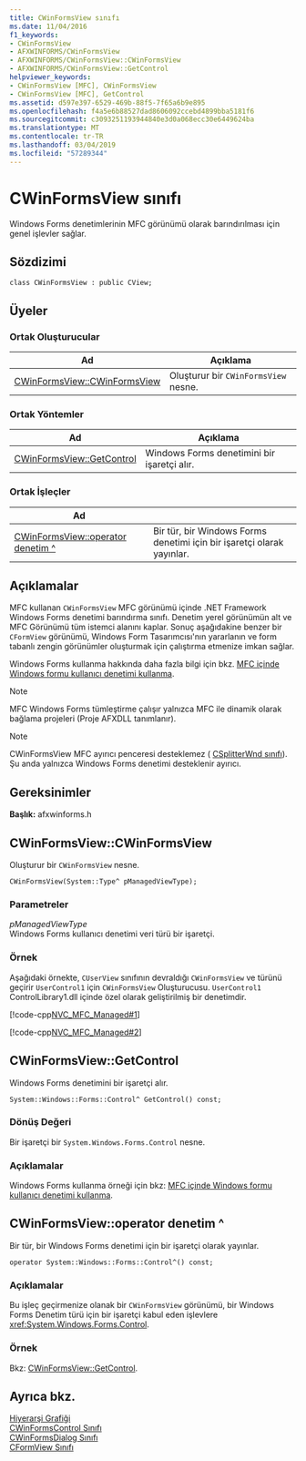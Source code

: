 ```yaml
---
title: CWinFormsView sınıfı
ms.date: 11/04/2016
f1_keywords:
- CWinFormsView
- AFXWINFORMS/CWinFormsView
- AFXWINFORMS/CWinFormsView::CWinFormsView
- AFXWINFORMS/CWinFormsView::GetControl
helpviewer_keywords:
- CWinFormsView [MFC], CWinFormsView
- CWinFormsView [MFC], GetControl
ms.assetid: d597e397-6529-469b-88f5-7f65a6b9e895
ms.openlocfilehash: f4a5e6b88527dad8606092ccebd4899bba5181f6
ms.sourcegitcommit: c3093251193944840e3d0a068ecc30e6449624ba
ms.translationtype: MT
ms.contentlocale: tr-TR
ms.lasthandoff: 03/04/2019
ms.locfileid: "57289344"
---
```

# <a name="cwinformsview-class"></a>CWinFormsView sınıfı

Windows Forms denetimlerinin MFC görünümü olarak barındırılması için genel işlevler sağlar.

## <a name="syntax"></a>Sözdizimi

```
class CWinFormsView : public CView;
```

## <a name="members"></a>Üyeler

### <a name="public-constructors"></a>Ortak Oluşturucular

|Ad|Açıklama|
|----------|-----------------|
|[CWinFormsView::CWinFormsView](#cwinformsview)|Oluşturur bir `CWinFormsView` nesne.|

### <a name="public-methods"></a>Ortak Yöntemler

|Ad|Açıklama|
|----------|-----------------|
|[CWinFormsView::GetControl](#getcontrol)|Windows Forms denetimini bir işaretçi alır.|

### <a name="public-operators"></a>Ortak İşleçler

|Ad||
|----------|-|
|[CWinFormsView::operator denetim ^](#operator_control)|Bir tür, bir Windows Forms denetimi için bir işaretçi olarak yayınlar.|

## <a name="remarks"></a>Açıklamalar

MFC kullanan `CWinFormsView` MFC görünümü içinde .NET Framework Windows Forms denetimi barındırma sınıfı. Denetim yerel görünümün alt ve MFC Görünümü tüm istemci alanını kaplar. Sonuç aşağıdakine benzer bir `CFormView` görünümü, Windows Form Tasarımcısı'nın yararlanın ve form tabanlı zengin görünümler oluşturmak için çalıştırma etmenize imkan sağlar.

Windows Forms kullanma hakkında daha fazla bilgi için bkz. [MFC içinde Windows formu kullanıcı denetimi kullanma](../../dotnet/using-a-windows-form-user-control-in-mfc.md).

> [!NOTE]
>  MFC Windows Forms tümleştirme çalışır yalnızca MFC ile dinamik olarak bağlama projeleri (Proje AFXDLL tanımlanır).

> [!NOTE]
>  CWinFormsView MFC ayırıcı penceresi desteklemez ( [CSplitterWnd sınıfı](../../mfc/reference/csplitterwnd-class.md)). Şu anda yalnızca Windows Forms denetimi desteklenir ayırıcı.

## <a name="requirements"></a>Gereksinimler

**Başlık:** afxwinforms.h

##  <a name="cwinformsview"></a>  CWinFormsView::CWinFormsView

Oluşturur bir `CWinFormsView` nesne.

```
CWinFormsView(System::Type^ pManagedViewType);
```

### <a name="parameters"></a>Parametreler

*pManagedViewType*<br/>
Windows Forms kullanıcı denetimi veri türü bir işaretçi.

### <a name="example"></a>Örnek

Aşağıdaki örnekte, `CUserView` sınıfının devraldığı `CWinFormsView` ve türünü geçirir `UserControl1` için `CWinFormsView` Oluşturucusu. `UserControl1` ControlLibrary1.dll içinde özel olarak geliştirilmiş bir denetimdir.

[!code-cpp[NVC_MFC_Managed#1](../../mfc/reference/codesnippet/cpp/cwinformsview-class_1.h)]

[!code-cpp[NVC_MFC_Managed#2](../../mfc/reference/codesnippet/cpp/cwinformsview-class_2.cpp)]

##  <a name="getcontrol"></a>  CWinFormsView::GetControl

Windows Forms denetimini bir işaretçi alır.

```
System::Windows::Forms::Control^ GetControl() const;
```

### <a name="return-value"></a>Dönüş Değeri

Bir işaretçi bir `System.Windows.Forms.Control` nesne.

### <a name="remarks"></a>Açıklamalar

Windows Forms kullanma örneği için bkz: [MFC içinde Windows formu kullanıcı denetimi kullanma](../../dotnet/using-a-windows-form-user-control-in-mfc.md).

##  <a name="operator_control"></a>  CWinFormsView::operator denetim ^

Bir tür, bir Windows Forms denetimi için bir işaretçi olarak yayınlar.

```
operator System::Windows::Forms::Control^() const;
```

### <a name="remarks"></a>Açıklamalar

Bu işleç geçirmenize olanak bir `CWinFormsView` görünümü, bir Windows Forms Denetim türü için bir işaretçi kabul eden işlevlere <xref:System.Windows.Forms.Control>.

### <a name="example"></a>Örnek

  Bkz: [CWinFormsView::GetControl](#getcontrol).

## <a name="see-also"></a>Ayrıca bkz.

[Hiyerarşi Grafiği](../../mfc/hierarchy-chart.md)<br/>
[CWinFormsControl Sınıfı](../../mfc/reference/cwinformscontrol-class.md)<br/>
[CWinFormsDialog Sınıfı](../../mfc/reference/cwinformsdialog-class.md)<br/>
[CFormView Sınıfı](../../mfc/reference/cformview-class.md)
